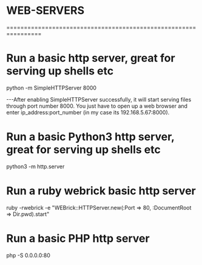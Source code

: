 # WEB-SERVERS 


================================================================

# Run a basic http server, great for serving up shells etc
python -m SimpleHTTPServer 8000

---After enabling SimpleHTTPServer successfully, it will start serving files through port number 8000.
You just have to open up a web browser and enter ip_address:port_number (in my case its 192.168.5.67:8000).


# Run a basic Python3 http server, great for serving up shells etc
python3 -m http.server

# Run a ruby webrick basic http server
ruby -rwebrick -e "WEBrick::HTTPServer.new(:Port => 80, :DocumentRoot => Dir.pwd).start"

# Run a basic PHP http server
php -S 0.0.0.0:80
